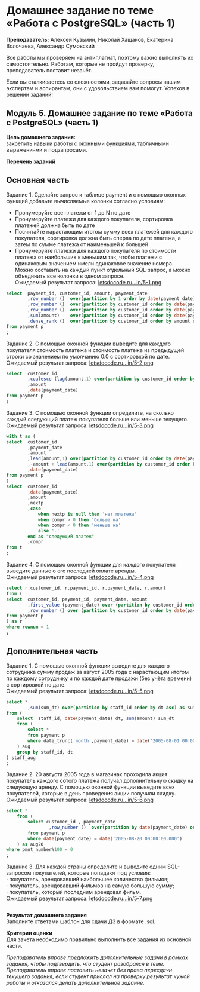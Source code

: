# Домашнее задание по теме «Работа с PostgreSQL» (часть 1)


**Преподаватель:** Алексей Кузьмин, Николай Хащанов, Екатерина Волочаева, Александр Сумовский

Все работы мы проверяем на антиплагиат, поэтому важно выполнять их самостоятельно. Работам, которые не пройдут проверку, преподаватель поставит незачёт.

Если вы сталкиваетесь со сложностями, задавайте вопросы нашим экспертам и аспирантам, они с удовольствием вам помогут. Успехов в решении заданий!

## **Модуль 5. Домашнее задание по теме «Работа с PostgreSQL» (часть 1)**

**Цель домашнего задания:**  
закрепить навыки работы с оконными функциями, табличными выражениями и подзапросами.

**Перечень заданий**

## **Основная часть**  
Задание 1. Сделайте запрос к таблице payment и с помощью оконных функций добавьте вычисляемые колонки согласно условиям:

-   Пронумеруйте все платежи от 1 до N по дате
-   Пронумеруйте платежи для каждого покупателя, сортировка платежей должна быть по дате
-   Посчитайте нарастающим итогом сумму всех платежей для каждого покупателя, сортировка должна быть сперва по дате платежа, а затем по сумме платежа от наименьшей к большей
-   Пронумеруйте платежи для каждого покупателя по стоимости платежа от наибольших к меньшим так, чтобы платежи с одинаковым значением имели одинаковое значение номера.  
    Можно составить на каждый пункт отдельный SQL-запрос, а можно объединить все колонки в одном запросе.  
    Ожидаемый результат запроса: [letsdocode.ru...in/5-1.png](https://letsdocode.ru/sql-main/5-1.png)
```sql
select 	payment_id, customer_id, amount, payment_date
		,row_number () 	over(partition by 1 order by date(payment_date) asc) as pmnt_date_inc
		,row_number () 	over(partition by customer_id order by date(payment_date) asc) as pmnt_date_customer
		,row_number () 	over(partition by customer_id order by date(payment_date) asc) as pmnt_date_customer
		,sum(amount) 	over(partition by customer_id order by date(payment_date) asc, amount asc) as pmnt_total_customer
		,dense_rank () 	over(partition by customer_id order by amount desc) as pmnt_amount_rank_customer
from payment p
;

```

Задание 2. С помощью оконной функции выведите для каждого покупателя стоимость платежа и стоимость платежа из предыдущей строки со значением по умолчанию 0.0 с сортировкой по дате.  
Ожидаемый результат запроса: [letsdocode.ru...in/5-2.png](https://letsdocode.ru/sql-main/5-2.png)
```sql
select 	customer_id
		,coalesce (lag(amount,1) over(partition by customer_id order by date(payment_date)),0.00) as amount_before
		,amount
		,date(payment_date)
from payment p
;

```

Задание 3. С помощью оконной функции определите, на сколько каждый следующий платеж покупателя больше или меньше текущего.  
Ожидаемый результат запроса: [letsdocode.ru...in/5-3.png](https://letsdocode.ru/sql-main/5-3.png)
```sql
with t as (
select 	customer_id
		,payment_date
		,amount
		,lead(amount,1) over(partition by customer_id order by date(payment_date)) as nextp
		,-amount + lead(amount,1) over(partition by customer_id order by date(payment_date)) as compr
		,date(payment_date)
from payment p
)
select 	customer_id
		,date(payment_date)
		,amount
		,nextp
		,case 
			when nextp is null then 'нет платежа'
			when compr > 0 then 'больше на'
			when compr < 0 then 'меньше на'
			else '-'
		end as "следующий платеж"
		,compr
from t
;

```

Задание 4. С помощью оконной функции для каждого покупателя выведите данные о его последней оплате аренды.  
Ожидаемый результат запроса: [letsdocode.ru...in/5-4.png](https://letsdocode.ru/sql-main/5-4.png)
```sql
select r.customer_id, r.payment_id, r.payment_date, r.amount
from (
select 	customer_id, payment_id, payment_date, amount
		,first_value (payment_date) over (partition by customer_id order by payment_date desc) as pmnt_date_customer
		,row_number () over (partition by customer_id order by date(payment_date) desc) as rownum
from payment p
) as r
where rownum = 1
;

```

## **Дополнительная часть**

Задание 1. С помощью оконной функции выведите для каждого сотрудника сумму продаж за август 2005 года с нарастающим итогом по каждому сотруднику и по каждой дате продажи (без учёта времени) с сортировкой по дате.  
Ожидаемый результат запроса: [letsdocode.ru...in/5-5.png](https://letsdocode.ru/sql-main/5-5.png)
```sql
select *
		,sum(sum_dt) over(partition by staff_id order by dt asc) as sum_dt_total
from (
	select 	staff_id, date(payment_date) dt, sum(amount) sum_dt
	from (
		select *
		from payment p 
		where date_trunc('month',payment_date) = date('2005-08-01 00:00:00.000')
	) aug
	group by staff_id, dt
) staff_aug
;

```

Задание 2. 20 августа 2005 года в магазинах проходила акция: покупатель каждого сотого платежа получал дополнительную скидку на следующую аренду. С помощью оконной функции выведите всех покупателей, которые в день проведения акции получили скидку.  
Ожидаемый результат запроса: [letsdocode.ru...in/5-6.png](https://letsdocode.ru/sql-main/5-6.png)
```sql
select *
	from (
		select customer_id , payment_date
				,row_number () 	over(partition by date(payment_date) order by payment_date asc) as pmnt_number
		from payment p 
		where date(payment_date) = date('2005-08-20 00:00:00.000')
	) as aug20
where pmnt_number%100 = 0
;
```

Задание 3. Для каждой страны определите и выведите одним SQL-запросом покупателей, которые попадают под условия:  
· покупатель, арендовавший наибольшее количество фильмов;  
· покупатель, арендовавший фильмов на самую большую сумму;  
· покупатель, который последним арендовал фильм.  
Ожидаемый результат запроса: [letsdocode.ru...in/5-7.png](https://letsdocode.ru/sql-main/5-7.png)
```sql

```

**Результат домашнего задания**  
Заполните ответами шаблон для сдачи ДЗ в формате .sql.

**Критерии оценки**  
Для зачета необходимо правильно выполнить все задания из основной части.

_Преподаватель вправе предложить дополнительные задачи в рамках задания, чтобы подтвердить, что студент разобрался в теме.  
Преподаватель вправе поставить незачет без права пересдачи текущего задания, если студент прислал на проверку результат чужой работы и отказался делать дополнительное задание._